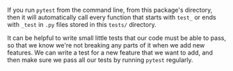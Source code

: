If you run `pytest` from the command line, from this package's directory, then it will automatically call every function that starts with `test_` or ends with `_test` in `.py` files stored in this `tests/` directory.

It can be helpful to write small little tests that our code must be able to pass, so that we know we're not breaking any parts of it when we add new features. We can write a test for a new feature that we want to add, and then make sure we pass all our tests by running `pytest` regularly.
